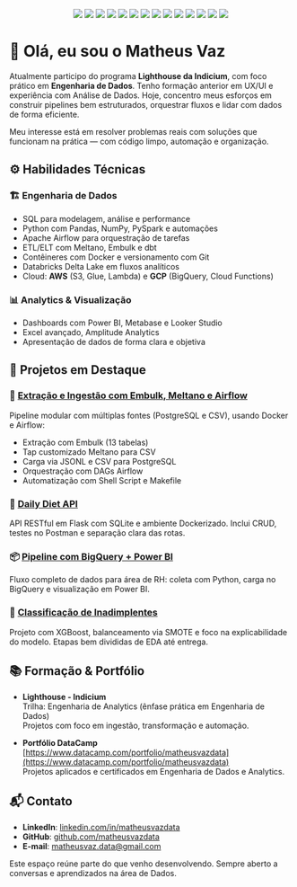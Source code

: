 <!-- Badges de Skills Aprendidas -->
<p align="center">
  <img src="https://img.shields.io/badge/Python-3670A0?style=for-the-badge&logo=python&logoColor=white"/>
  <img src="https://img.shields.io/badge/SQL-4479A1?style=for-the-badge&logo=postgresql&logoColor=white"/>
  <img src="https://img.shields.io/badge/Airflow-017CEE?style=for-the-badge&logo=apache-airflow&logoColor=white"/>
  <img src="https://img.shields.io/badge/Meltano-000000?style=for-the-badge&logo=meltano&logoColor=white"/>
  <img src="https://img.shields.io/badge/Embulk-4B3263?style=for-the-badge"/>
  <img src="https://img.shields.io/badge/Terraform-623CE4?style=for-the-badge&logo=terraform&logoColor=white"/>
  <img src="https://img.shields.io/badge/dbt-FF694B?style=for-the-badge&logo=dbt&logoColor=white"/>
  <img src="https://img.shields.io/badge/Databricks-EF3E42?style=for-the-badge&logo=databricks&logoColor=white"/>
  <img src="https://img.shields.io/badge/PowerBI-F2C811?style=for-the-badge&logo=powerbi&logoColor=black"/>
  <img src="https://img.shields.io/badge/Docker-0db7ed?style=for-the-badge&logo=docker&logoColor=white"/>
  <img src="https://img.shields.io/badge/GCP-4285F4?style=for-the-badge&logo=google-cloud&logoColor=white"/>
  <img src="https://img.shields.io/badge/AWS-232F3E?style=for-the-badge&logo=amazon-aws&logoColor=white"/>
  <img src="https://img.shields.io/badge/Git-F05032?style=for-the-badge&logo=git&logoColor=white"/>
  <img src="https://img.shields.io/badge/Linux-000000?style=for-the-badge&logo=linux&logoColor=white"/>
</p>

# 👋 Olá, eu sou o Matheus Vaz

Atualmente participo do programa **Lighthouse da Indicium**, com foco prático em **Engenharia de Dados**. Tenho formação anterior em UX/UI e experiência com Análise de Dados. Hoje, concentro meus esforços em construir pipelines bem estruturados, orquestrar fluxos e lidar com dados de forma eficiente.

Meu interesse está em resolver problemas reais com soluções que funcionam na prática — com código limpo, automação e organização.

## ⚙️ Habilidades Técnicas

### 🏗 Engenharia de Dados
- SQL para modelagem, análise e performance
- Python com Pandas, NumPy, PySpark e automações
- Apache Airflow para orquestração de tarefas
- ETL/ELT com Meltano, Embulk e dbt
- Contêineres com Docker e versionamento com Git
- Databricks Delta Lake em fluxos analíticos
- Cloud: **AWS** (S3, Glue, Lambda) e **GCP** (BigQuery, Cloud Functions)

### 📊 Analytics & Visualização
- Dashboards com Power BI, Metabase e Looker Studio
- Excel avançado, Amplitude Analytics
- Apresentação de dados de forma clara e objetiva

## 🚀 Projetos em Destaque

### 📡 [Extração e Ingestão com Embulk, Meltano e Airflow](https://github.com/matheusvazdata/embulk-meltano-airflow-pipeline)
Pipeline modular com múltiplas fontes (PostgreSQL e CSV), usando Docker e Airflow:
- Extração com Embulk (13 tabelas)
- Tap customizado Meltano para CSV
- Carga via JSONL e CSV para PostgreSQL
- Orquestração com DAGs Airflow
- Automatização com Shell Script e Makefile

### 🥗 [Daily Diet API](https://github.com/matheusvazdata/daily-diet-api)
API RESTful em Flask com SQLite e ambiente Dockerizado. Inclui CRUD, testes no Postman e separação clara das rotas.

### 📦 [Pipeline com BigQuery + Power BI](https://github.com/matheusvazdata/pipeline-do-zero-ao-estrelato-com-gcp)
Fluxo completo de dados para área de RH: coleta com Python, carga no BigQuery e visualização em Power BI.

### 🧠 [Classificação de Inadimplentes](https://github.com/matheusvazdata/ml-classificacao-analise-de-inadimplencia)
Projeto com XGBoost, balanceamento via SMOTE e foco na explicabilidade do modelo. Etapas bem divididas de EDA até entrega.

## 📚 Formação & Portfólio

- **Lighthouse - Indicium**  
  Trilha: Engenharia de Analytics (ênfase prática em Engenharia de Dados)  
  Projetos com foco em ingestão, transformação e automação.

- **Portfólio DataCamp**  
  [https://www.datacamp.com/portfolio/matheusvazdata](https://www.datacamp.com/portfolio/matheusvazdata)  
  Projetos aplicados e certificados em Engenharia de Dados e Analytics.

## 📬 Contato

- **LinkedIn**: [linkedin.com/in/matheusvazdata](https://www.linkedin.com/in/matheusvazdata)
- **GitHub**: [github.com/matheusvazdata](https://github.com/matheusvazdata)
- **E-mail**: [matheusvaz.data@gmail.com](mailto:matheusvaz.data@gmail.com)

Este espaço reúne parte do que venho desenvolvendo. Sempre aberto a conversas e aprendizados na área de Dados.

